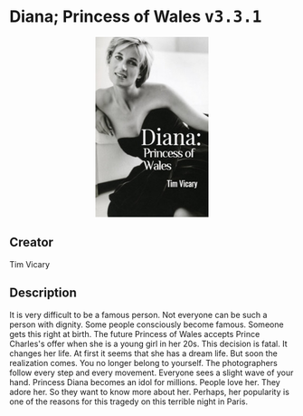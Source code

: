 
# Diana; Princess of Wales <kbd>v3.3.1</kbd>

<center>
  <img src="./cover-1024.jpg"/>
</center>

## Creator
Tim Vicary

## Description
It is very difficult to be a famous person. Not everyone can be such a person with dignity. Some people consciously become famous. Someone gets this right at birth. The future Princess of Wales accepts Prince Charles's offer when she is a young girl in her 20s. This decision is fatal. It changes her life. At first it seems that she has a dream life. But soon the realization comes. You no longer belong to yourself. The photographers follow every step and every movement. Everyone sees a slight wave of your hand. Princess Diana becomes an idol for millions. People love her. They adore her. So they want to know more about her. Perhaps, her popularity is one of the reasons for this tragedy on this terrible night in Paris.  
